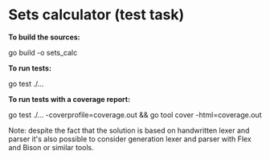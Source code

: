 # Sets calculator (test task)

**To build the sources:**

go build -o sets_calc

**To run tests:**

  go test ./...

**To run tests with a coverage report:**

  go test ./...  -coverprofile=coverage.out && go tool cover -html=coverage.out

Note:
despite the fact that the solution is based on handwritten lexer and parser it's also possible to consider generation lexer and parser with Flex and Bison or similar tools.
